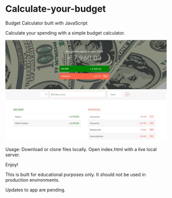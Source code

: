 # Calculate-your-budget
Budget Calculator built with JavaScript

Calculate your spending with a simple budget calculator.

![Calculate Your Budget](/imgs/calculatebudget.JPG)

Usage:
Download or clone files locally. Open index.html with a live local server.

Enjoy!

This is built for educational purposes only. It should not be used in production environments.

Updates to app are pending.

